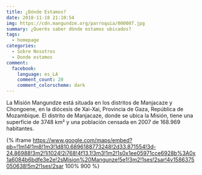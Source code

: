 ```yaml
---
title: ¿Dónde Estamos?
date: 2018-11-18 21:10:54
img: https://cdn.mangundze.org/parroquia/000007.jpg
summary: ¿Querés saber dónde estamos ubicados?
tags:
  - homepage
categories:
  - Sobre Nosotros
  - Donde estamos
comment:
  facebook:
    language: es_LA
    comment_count: 20
    comment_colorscheme: dark
---
```


La Misión Mangundze está situada en los distritos de Manjacaze y Chongoene, en la diócesis de Xai-Xai, Provincia de Gaza, República de Mozambique.  El distrito de Manjacaze, donde se ubica la Misión, tiene una superficie de 3748 km² y una población censada en 2007 de 168.969 habitantes.

{% iframe https://www.google.com/maps/embed?pb=!1m14!1m8!1m3!1d810.6896188773248!2d33.871554!3d-24.86988!3m2!1i1024!2i768!4f13.1!3m3!1m2!1s0x1ee05971cce6928b%3A0x1a6084b6bdfe3e2e!2sMision%20Mangunze!5e1!3m2!1ses!2sar!4v1586375050638!5m2!1ses!2sar 100% 900 %}
